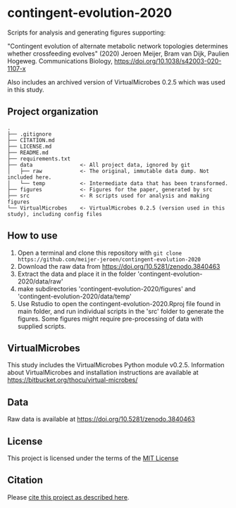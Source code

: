 # contingent-evolution-2020
Scripts for analysis and generating figures supporting:

"Contingent evolution of alternate metabolic network topologies determines whether crossfeeding evolves"
(2020) Jeroen Meijer, Bram van Dijk, Paulien Hogeweg. Communications Biology, https://doi.org/10.1038/s42003-020-1107-x

Also includes an archived version of VirtualMicrobes 0.2.5 which was used in this study. 


## Project organization

```
.
├── .gitignore
├── CITATION.md
├── LICENSE.md
├── README.md
├── requirements.txt
├── data               <- All project data, ignored by git
│   ├── raw            <- The original, immutable data dump. Not included here.
│   └── temp           <- Intermediate data that has been transformed.
├── figures            <- Figures for the paper, generated by src
├── src                <- R scripts used for analysis and making figures
└── VirtualMicrobes    <- VirtualMicrobes 0.2.5 (version used in this study), including config files

```
## How to use
1. Open a terminal and clone this repository with `git clone https://github.com/meijer-jeroen/contingent-evolution-2020`
2. Download the raw data from https://doi.org/10.5281/zenodo.3840463
3. Extract the data and place it in the folder 'contingent-evolution-2020/data/raw'
4. make subdirectories 'contingent-evolution-2020/figures' and 'contingent-evolution-2020/data/temp' 
5. Use Rstudio to open the contingent-evolution-2020.Rproj file found in main folder, and run individual scripts in the 'src' folder to generate the figures. Some figures might require pre-processing of data with supplied scripts. 

## VirtualMicrobes
This study includes the VirtualMicrobes Python module v0.2.5. Information about VirtualMicrobes and installation instructions are available at https://bitbucket.org/thocu/virtual-microbes/

## Data
Raw data is available at https://doi.org/10.5281/zenodo.3840463

## License

This project is licensed under the terms of the [MIT License](/LICENSE.md)

## Citation

Please [cite this project as described here](/CITATION.md).
